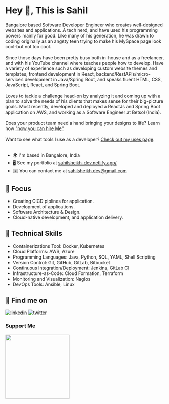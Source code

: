 # Hey 👋, This is Sahil

Bangalore based Software Developer Engineer who creates well-designed websites and applications. A tech nerd, and have used his programming powers mainly for good. Like many of his generation, he was drawn to coding originally as an angsty teen trying to make his MySpace page look cool-but not too cool.
<br /><br />
Since those days have been pretty busy both in-house and as a freelancer, and with his YouTube channel where teaches people how to develop. Have a variety of experience such as developing custom website themes and templates, frontend development in React, backend/RestAPIs/micro-services development in Java/Spring Boot, and speaks fluent HTML, CSS, JavaScript, React, and Spring Boot.
<br /><br />
Loves to tackle a challenge head-on by analyzing it and coming up with a plan to solve the needs of his clients that makes sense for their big-picture goals. Most recently, developed and deployed a ReactJs and Spring Boot application on AWS, and working as a Software Engineer at Betsol (India).
<br /><br />
Does your product team need a hand bringing your designs to life? Learn how ["how you can hire Me"](https://sahilsheikh-dev.netlify.app/Contact)
<br /><br />
Want to see what tools I use as a developer? [Check out my uses page](https://sahilsheikh-dev.netlify.app/Affiliate).
<br /><br />

- 🌍  I'm based in Bangalore, India
- 🖥️  See my portfolio at [sahilsheikh-dev.netlify.app/](http://sahilsheikh-dev.netlify.app/)
- ✉️  You can contact me at [sahilsheikh.dev@gmail.com](mailto:sahilsheikh.dev@gmail.com)

## 🎯 Focus
- Creating CICD piplines for application.
- Development of applications.
- Software Architecture & Design.
- Cloud-native development, and application delivery.

## 💪 Technical Skills
- Containerizations Tool: Docker, Kubernetes
- Cloud Platforms: AWS, Azure
- Programming Languages: Java, Python, SQL, YAML, Shell Scripting
- Version Control: Git, GitHub, GitLab, Bitbucket
- Continuous Integration/Deployment: Jenkins, GitLab CI
- Infrastructure-as-Code: Cloud Formation, Terraform
- Monitoring and Visualization: Nagios
- DevOps Tools: Ansible, Linux

## 🚀 Find me on
[![linkedin](https://img.shields.io/badge/LinkedIn-0077B5?style=for-the-badge&logo=linkedin&logoColor=white)](https://www.linkedin.com/in/sahilsheikh-dev/)
[![twitter](https://img.shields.io/badge/Twitter-1DA1F2?style=for-the-badge&logo=twitter&logoColor=white)](https://twitter.com/sahilsheikh_dev)

### Support Me
<a href="https://www.buymeacoffee.com/sahilsheikh"><img src="https://cdn.buymeacoffee.com/buttons/v2/default-yellow.png" width="200" /></a>
